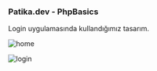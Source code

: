 ### Patika.dev - PhpBasics

Login uygulamasında kullandığımız tasarım.

![home](https://user-images.githubusercontent.com/106953615/184223695-b1758925-a637-406b-b3fe-1317497b4cfb.png)


![login](https://user-images.githubusercontent.com/106953615/184223679-435033dc-eed9-44e2-83b2-c1acd33ca2c5.png)
